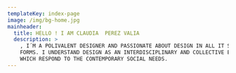 ```yaml
---
templateKey: index-page
image: /img/bg-home.jpg
mainheader:
  title: HELLO ! I AM CLAUDIA  PEREZ VALIA
  description: >
    , I´M A POLIVALENT DESIGNER AND PASSIONATE ABOUT DESIGN IN ALL IT SHAPES AND
    FORMS. I UNDERSTAND DESIGN AS AN INTERDISCIPLINARY AND COLLECTIVE EFFORT,
    WHICH RESPOND TO THE CONTEMPORARY SOCIAL NEEDS.
---
```

